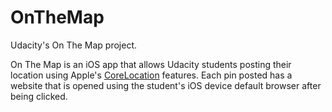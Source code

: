 # OnTheMap
Udacity's On The Map project.

On The Map is an iOS app that allows Udacity students posting their location using Apple's [CoreLocation](https://developer.apple.com/documentation/corelocation) features. Each pin posted has a website that is opened using the student's iOS device default browser after being clicked.
